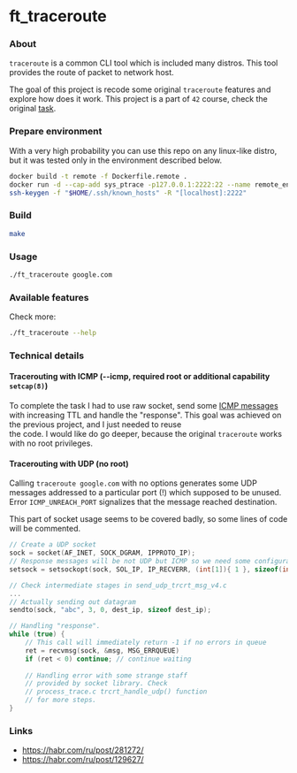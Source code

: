 # ft_traceroute

### About

`traceroute` is a common CLI tool which is included many distros. 
This tool provides the route of packet to network host.

The goal of this project is recode some original `traceroute` features 
and explore how does it work. This project is a part of `42` course, check 
the original [task](https://cdn.intra.42.fr/pdf/pdf/13249/en.subject.pdf).

### Prepare environment
With a very high probability you can use this repo on any linux-like distro,
but it was tested only in the environment described below. 

```bash
docker build -t remote -f Dockerfile.remote .
docker run -d --cap-add sys_ptrace -p127.0.0.1:2222:22 --name remote_env remote
ssh-keygen -f "$HOME/.ssh/known_hosts" -R "[localhost]:2222"
```

### Build

```bash
make
```

### Usage

```bash
./ft_traceroute google.com
```


### Available features

Check more:
```bash
./ft_traceroute --help
```

### Technical details

#### Tracerouting with ICMP (--icmp, required root or additional capability `setcap(8)`)

To complete the task I had to use raw socket, send some 
[ICMP messages](send_icmp_msg_v4.c) with increasing TTL and handle 
the "response".
This goal was achieved on the previous project, and I just needed to reuse  
the code. I would like do go deeper, because the original `traceroute` works 
with no root privileges.


#### Tracerouting with UDP (no root)
Calling `traceroute google.com` with no options generates some UDP messages
addressed to a particular port (!) which supposed to be unused. Error `ICMP_UNREACH_PORT` signalizes that the message reached destination. 

This part of socket usage seems to be covered badly, so some lines of code 
will be commented.

```c
// Create a UDP socket
sock = socket(AF_INET, SOCK_DGRAM, IPPROTO_IP);
// Response messages will be not UDP but ICMP so we need some configuration
setsock = setsockopt(sock, SOL_IP, IP_RECVERR, (int[1]){ 1 }, sizeof(int));

// Check intermediate stages in send_udp_trcrt_msg_v4.c
...
// Actually sending out datagram
sendto(sock, "abc", 3, 0, dest_ip, sizeof dest_ip);

// Handling "response".
while (true) {
    // This call will immediately return -1 if no errors in queue
    ret = recvmsg(sock, &msg, MSG_ERRQUEUE)
    if (ret < 0) continue; // continue waiting
    
    // Handling error with some strange staff
    // provided by socket library. Check
    // process_trace.c trcrt_handle_udp() function
    // for more steps.
}
```

### Links

* https://habr.com/ru/post/281272/
* https://habr.com/ru/post/129627/